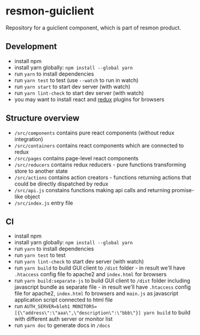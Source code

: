 # resmon-guiclient
Repository for a guiclient component, which is part of resmon product.

## Development
- install npm
- install yarn globally: `npm install --global yarn`
- run `yarn` to install dependencies
- run `yarn test` to test (use `--watch` to run in watch)
- run `yarn start` to start dev server (with watch)
- run `yarn lint-check` to start dev server (with watch)
- you may want to install react and [redux](https://github.com/zalmoxisus/redux-devtools-extension) plugins for browsers

## Structure overview
- `/src/components` contains pure react components (without redux integration)
- `/src/containers` contains react components which are connected to redux
- `/src/pages` contains page-level react components
- `/src/reducers` contains redux reducers - pure functions transforming store to another state
- `/src/actions` contains action creators - functions returning actions that could be directly dispatched by redux
- `/src/api.js` constains functions making api calls and returning promise-like object
- `/src/index.js` entry file

## CI
- install npm
- install yarn globally: `npm install --global yarn`
- run `yarn` to install dependencies
- run `yarn test` to test
- run `yarn lint-check` to start dev server (with watch)
- run `yarn build` to build GUI client to `/dist` folder - in result we'll have `.htaccess` config file fo apache2 and `index.html` for browsers
- run `yarn build:separate-js` to build GUI client to `/dist` folder including javascript bundle as separate file - in result we'll have `.htaccess` config file for apache2, `index.html` fo browsers and `main.js` as javascript application script connected to html file
- run `AUTH_SERVER=bleh1 MONITORS=[{\"address\":\"aaa\",\"description\":\"bbb\"}] yarn build` to build with different auth server or monitor list 
- run `yarn doc` to generate docs in `/docs`
